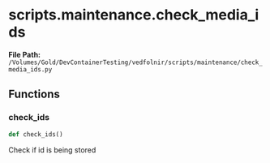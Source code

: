 # scripts.maintenance.check_media_ids

**File Path:** `/Volumes/Gold/DevContainerTesting/vedfolnir/scripts/maintenance/check_media_ids.py`

## Functions

### check_ids

```python
def check_ids()
```

Check if id is being stored

